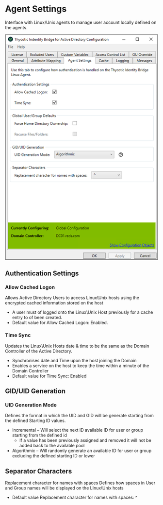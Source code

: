 [title]: # (Agent Settings)
[tags]: # (panel)
[priority]: # (4)
# Agent Settings

Interface with Linux/Unix agents to manage user account locally defined on the agents.

![agent settings](../images/agent-settings.png "Agent Settings tab of the Bridge Configuration tool")

## Authentication Settings

### Allow Cached Logon

Allows Active Directory Users to access Linux\Unix hosts using the encrypted cached information stored on the host

* A user must of logged onto the Linux\Unix Host previously for a cache entry to of been created.
* Default value for Allow Cached Logon: Enabled.

### Time Sync

Updates the Linux\Unix Hosts date & time to be the same as the Domain Controller of the Active Directory.

* Synchronises date and Time upon the host joining the Domain
* Enables a service on the host to keep the time within a minute of the Domain Controller
* Default value for Time Sync: Enabled

## GID/UID Generation

### UID Generation Mode

Defines the format in which the UID and GID will be generate starting from the defined Starting ID values.

* Incremental – Will select the next ID available ID for user or group starting from the defined id
  * If a value has been previously assigned and removed it will not be added back to the available pool
* Algorithmic – Will randomly generate an available ID for user or group excluding the defined starting ID or lower

## Separator Characters

Replacement character for names with spaces
Defines how spaces in User and Group names will be displayed on the LInux\Unix hosts

* Default value Replacement character for names with spaces: ^